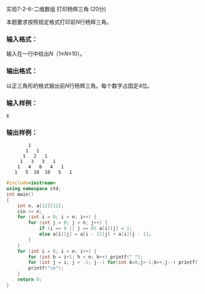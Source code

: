 实验7-2-6-二维数组 打印杨辉三角 (20分)

本题要求按照规定格式打印前*N*行杨辉三角。

### 输入格式：

输入在一行中给出*N*（1≤*N*≤10）。

### 输出格式：

以正三角形的格式输出前*N*行杨辉三角。每个数字占固定4位。

### 输入样例：

```in
6
```

### 输出样例：

```out
        1
       1   1
      1   2   1
     1   3   3   1
    1   4   6   4   1
   1   5  10  10   5   1
```



```c++
#include<iostream>
using namespace std;
int main()
{
	int n, a[12][12];
	cin >> n;
	for (int i = 0; i < n; i++) {
		for (int j = 0; j < n; j++) {
			if (i == 0 || j == 0) a[i][j] = 1;
			else a[i][j] = a[i - 1][j] + a[i][j - 1];
		}
	}
	for (int i = 0; i < n; i++) {
		for (int h = i+1; h < n; h++) printf(" ");
		for (int j = i; j > -1; j--) for(int k=0;j>-1;k++,j--) printf("%4d", a[j][k]);
		printf("\n");
	}
	return 0;
}
```

